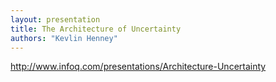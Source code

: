 ```yaml
---
layout: presentation
title: The Architecture of Uncertainty
authors: "Kevlin Henney"
---
```


http://www.infoq.com/presentations/Architecture-Uncertainty

